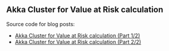## Akka Cluster for Value at Risk calculation

Source code for blog posts:

- [Akka Cluster for Value at Risk calculation (Part 1/2)](http://eugenezhulenev.com/blog/2014/05/01/akka-cluster-for-value-at-risk-calculation-1/)
- [Akka Cluster for Value at Risk calculation (Part 2/2)](http://eugenezhulenev.com/blog/2014/05/01/akka-cluster-for-value-at-risk-calculation-2/)
